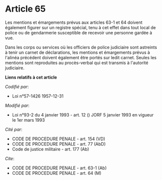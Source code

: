 # Article 65

Les mentions et émargements prévus aux articles 63-1 et 64 doivent également figurer sur un registre spécial, tenu à cet
effet dans tout local de police ou de gendarmerie susceptible de recevoir une personne gardée à vue.

Dans les corps ou services où les officiers de police judiciaire sont astreints à tenir un carnet de déclarations, les
mentions et émargements prévus à l'alinéa précédent doivent également être portés sur ledit carnet. Seules les mentions sont
reproduites au procès-verbal qui est transmis à l'autorité judiciaire.

**Liens relatifs à cet article**

_Codifié par_:

  - Loi n°57-1426 1957-12-31

_Modifié par_:

  - Loi n°93-2 du 4 janvier 1993 - art. 12 () JORF 5 janvier 1993 en vigueur le 1er mars 1993

_Cité par_:

  - CODE DE PROCEDURE PENALE - art. 154 (VD)
  - CODE DE PROCEDURE PENALE - art. 77 (AbD)
  - Code de justice militaire - art. 177 (Ab)

_Cite_:

  - CODE DE PROCEDURE PENALE - art. 63-1 (Ab)
  - CODE DE PROCEDURE PENALE - art. 64 (M)

